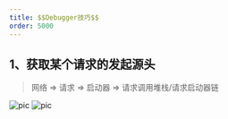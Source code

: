 ```yaml
---
title: $$Debugger技巧$$
order: 5000
---
```

## 1、获取某个请求的发起源头
> 网络 => 请求 => 启动器 => 请求调用堆栈/请求启动器链 

![pic](https://robin2017.github.io/frontend-notes/images/stack.jpg)
![pic](https://robin2017.github.io/frontend-notes/images/stack2.jpg)
